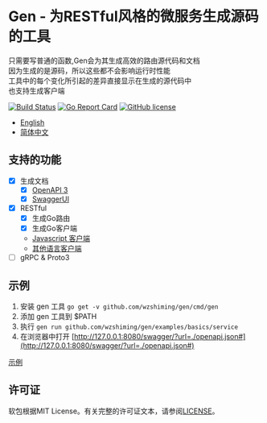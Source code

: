 # Gen - 为RESTful风格的微服务生成源码的工具

只需要写普通的函数,Gen会为其生成高效的路由源代码和文档  
因为生成的是源码，所以这些都不会影响运行时性能  
工具中的每个变化所引起的差异直接显示在生成的源代码中  
也支持生成客户端  

[![Build Status](https://travis-ci.org/wzshiming/gen.svg?branch=master)](https://travis-ci.org/wzshiming/gen)
[![Go Report Card](https://goreportcard.com/badge/github.com/wzshiming/gen)](https://goreportcard.com/report/github.com/wzshiming/gen)
[![GitHub license](https://img.shields.io/github/license/wzshiming/gen.svg)](https://github.com/wzshiming/gen/blob/master/LICENSE)

- [English](https://github.com/wzshiming/gen/blob/master/README.md)
- [简体中文](https://github.com/wzshiming/gen/blob/master/README_cn.md)

## 支持的功能

- [X] 生成文档
  - [X] [OpenAPI 3](https://github.com/OAI/OpenAPI-Style-Guide)
  - [X] [SwaggerUI](https://github.com/swagger-api/swagger-ui)
- [X] RESTful
  - [X] 生成Go路由
  - [X] 生成Go客户端
  - [Javascript 客户端](https://github.com/swagger-api/swagger-js)
  - [其他语言客户端](https://github.com/swagger-api/swagger-codegen)
- [ ] gRPC & Proto3

## 示例

1. 安装 gen 工具 `go get -v github.com/wzshiming/gen/cmd/gen`
2. 添加 gen 工具到 $PATH
3. 执行 `gen run github.com/wzshiming/gen/examples/basics/service`
4. 在浏览器中打开 [http://127.0.0.1:8080/swagger/?url=./openapi.json#](http://127.0.0.1:8080/swagger/?url=./openapi.json#)

[示例](https://github.com/wzshiming/gen/blob/master/examples/)  

## 许可证

软包根据MIT License。有关完整的许可证文本，请参阅[LICENSE](https://github.com/wzshiming/gen/blob/master/LICENSE)。
